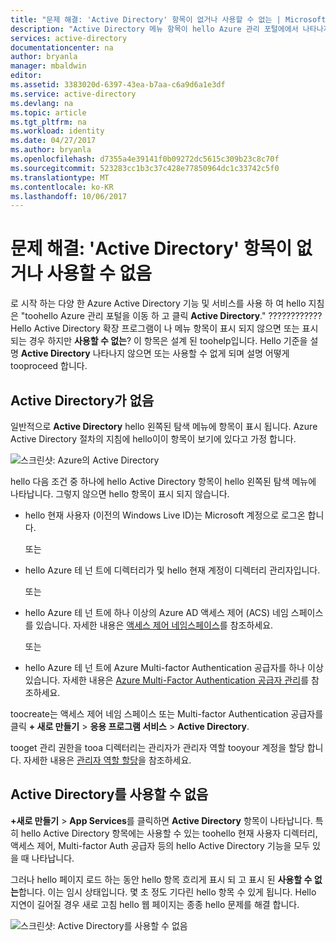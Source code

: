 ```yaml
---
title: "문제 해결: 'Active Directory' 항목이 없거나 사용할 수 없는 | Microsoft Docs"
description: "Active Directory 메뉴 항목이 hello Azure 관리 포털에에서 나타나지 않는 경우 어떤 toodo 합니다."
services: active-directory
documentationcenter: na
author: bryanla
manager: mbaldwin
editor: 
ms.assetid: 3383020d-6397-43ea-b7aa-c6a9d6a1e3df
ms.service: active-directory
ms.devlang: na
ms.topic: article
ms.tgt_pltfrm: na
ms.workload: identity
ms.date: 04/27/2017
ms.author: bryanla
ms.openlocfilehash: d7355a4e39141f0b09272dc5615c309b23c8c70f
ms.sourcegitcommit: 523283cc1b3c37c428e77850964dc1c33742c5f0
ms.translationtype: MT
ms.contentlocale: ko-KR
ms.lasthandoff: 10/06/2017
---
```

# <a name="troubleshooting-active-directory-item-is-missing-or-not-available"></a>문제 해결: 'Active Directory' 항목이 없거나 사용할 수 없음
로 시작 하는 다양 한 Azure Active Directory 기능 및 서비스를 사용 하 여 hello 지침은 "toohello Azure 관리 포털을 이동 하 고 클릭 **Active Directory**." ???????????? Hello Active Directory 확장 프로그램이 나 메뉴 항목이 표시 되지 않으면 또는 표시 되는 경우 하지만 **사용할 수 없는**? 이 항목은 설계 된 toohelp입니다. Hello 기준을 설명 **Active Directory** 나타나지 않으면 또는 사용할 수 없게 되며 설명 어떻게 tooproceed 합니다.

## <a name="active-directory-is-missing"></a>Active Directory가 없음
일반적으로 **Active Directory** hello 왼쪽된 탐색 메뉴에 항목이 표시 됩니다. Azure Active Directory 절차의 지침에 hello이이 항목이 보기에 있다고 가정 합니다.

![스크린샷: Azure의 Active Directory](./media/active-directory-troubleshooting/typical-view.png)

hello 다음 조건 중 하나에 hello Active Directory 항목이 hello 왼쪽된 탐색 메뉴에 나타납니다. 그렇지 않으면 hello 항목이 표시 되지 않습니다.

* hello 현재 사용자 (이전의 Windows Live ID)는 Microsoft 계정으로 로그온 합니다.
  
    또는
* hello Azure 테 넌 트에 디렉터리가 및 hello 현재 계정이 디렉터리 관리자입니다.
  
    또는
* hello Azure 테 넌 트에 하나 이상의 Azure AD 액세스 제어 (ACS) 네임 스페이스를 있습니다. 자세한 내용은 [액세스 제어 네임스페이스](https://msdn.microsoft.com/library/azure/gg185908.aspx)를 참조하세요.
  
    또는
* hello Azure 테 넌 트에 Azure Multi-factor Authentication 공급자를 하나 이상 있습니다. 자세한 내용은 [Azure Multi-Factor Authentication 공급자 관리](../multi-factor-authentication/multi-factor-authentication-get-started-cloud.md)를 참조하세요.

toocreate는 액세스 제어 네임 스페이스 또는 Multi-factor Authentication 공급자를 클릭 **+ 새로 만들기** > **응용 프로그램 서비스** > **Active Directory**.

tooget 관리 권한을 tooa 디렉터리는 관리자가 관리자 역할 tooyour 계정을 할당 합니다. 자세한 내용은 [관리자 역할 할당](active-directory-assign-admin-roles.md)을 참조하세요.

## <a name="active-directory-is-not-available"></a>Active Directory를 사용할 수 없음
**+새로 만들기** > **App Services**를 클릭하면 **Active Directory** 항목이 나타납니다. 특히 hello Active Directory 항목에는 사용할 수 있는 toohello 현재 사용자 디렉터리, 액세스 제어, Multi-factor Auth 공급자 등의 hello Active Directory 기능을 모두 있을 때 나타납니다.

그러나 hello 페이지 로드 하는 동안 hello 항목 흐리게 표시 되 고 표시 된 **사용할 수 없는**합니다. 이는 임시 상태입니다. 몇 초 정도 기다린 hello 항목 수 있게 됩니다. Hello 지연이 길어질 경우 새로 고침 hello 웹 페이지는 종종 hello 문제를 해결 합니다.

![스크린샷: Active Directory를 사용할 수 없음](./media/active-directory-troubleshooting/not-available.png)

